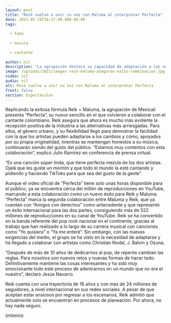 ```yaml
---
layout: post
title: "Reik vuelve a unir su voz con Maluma al interpretar Perfecta"
date: 2021-05-29T16:27:00.000-06:00
tags:
  
  - Fama
  
  - musica
  
  - cantante
  
author: nil
description: "La agrupación destacó su capacidad de adaptación a las necesidades del mundo musical para mantenerse en el gusto del público."
image: /uploads/2021/images-reik-maluma-aseguran-exito-combinacion.jpg
video: nil
audio: nil
alt: Reik vuelve a unir su voz con Maluma al interpretar Perfecta
front: false
section: Espectáculos
---
```


Replicando la exitosa fórmula Reik + Maluma, la agrupación de Mexicali presenta “Perfecta”, su nuevo sencillo en el que volvieron a colaborar con el cantante colombiano. Reik asegura que ahora es mucho más evidente la recepción positiva de la industria a las alternativas más arriesgadas. Para ellos, el género urbano, y su flexibilidad llegó para demostrar la facilidad con la que los artistas pueden adaptarse a los cambios y cómo, apoyados por su propia originalidad, mientras se mantengan honestos a su música, continuarán siendo del gusto del público. “Estamos muy contentos con esta colaboración”, explicó Julio Ramírez en conferencia de prensa virtual. 

“Es una canción súper linda, que tiene perfecta mezcla de los dos artistas. Ojalá que les guste un montón y que todo el mundo la esté cantando y pidiendo y haciendo TikToks para que sea del gusto de la gente”. 

Aunque el video oficial de “Perfecta” tiene solo unas horas disponible para el público, ya se encuentra cerca del millón de reproducciones en YouTube, marcando a esta colaboración como un nuevo éxito para Reik y Maluma. “Perfecta” marca la segunda colaboración entre Maluma y Reik, que ya cuentan con “Amigos con derechos” como antecedente y que representó un éxito internacional para las dos partes, consiguiendo más de 522 millones de reproducciones en su canal de YouTube. Reik se ha convertido en la banda referente del pop rock nacional en el continente, gracias al trabajo que han realizado a lo largo de su carrera musical con canciones como “Yo quisiera” o “Ya me enteré”. Sin embargo, con las nuevas exigencias del medio, el grupo se ha visto en la necesidad de adaptarse y ha llegado a colaborar con artistas como Christian Nodal, J. Balvin y Ozuna.

“Después de más de 10 años de dedicarnos al pop, de repente cambian las reglas. Para nosotros son nuevos retos y nuevas formas de hacer todo. Definitivamente mantiene las cosas interesantes y ha sido muy emocionante todo este proceso de adentrarnos en un mundo que no era el nuestro”, declaró Jesús Navarro. 

Reik cuenta con una trayectoria de 16 años y con más de 24 millones de seguidores, a nivel internacional en sus redes sociales. A pesar de que aceptan estar ansiosos por regresar a los escenarios, Reik admitió que actualmente solo se encuentran en procesos de planeación. Por ahora, no hay nada seguro. 

(milenio)
